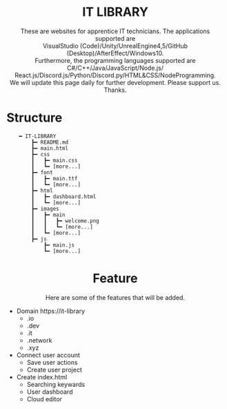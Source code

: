 
<!-- ここに一番上のサイトの説明とかを書く -->
<div class = "Title-and-Description", align = "center">
    <h1>IT LIBRARY</h1>
        <div>These are websites for apprentice IT technicians. The applications supported are<br>
            VisualStudio (Code)/Unity/UnrealEngine4,5/GitHub (Desktop)/AfterEffect/Windows10.<br>
            Furthermore, the programming languages supported are<br>
            C#/C++/Java/JavaScript/Node.js/ React.js/Discord.js/Python/Discord.py/HTML&CSS/NodeProgramming.
        </div>
    <div>
        We will update this page daily for further development. Please support us. Thanks.
    </div>
</div>

<!-- ここにサイトの原案を書く -->
# Structure
<div class = "Structure", align = "left">

```
    ━ IT-LIBRARY
        ┣━ README.md
        ┣━ main.html
        ┣━ css
        ┃   ┣━ main.css
        ┃   ┗━ [more...]
        ┣━ font
        ┃   ┣━ main.ttf
        ┃   ┗━ [more...]
        ┣━ html
        ┃   ┣━ dashboard.html
        ┃   ┗━ [more...]
        ┣━ images
        ┃   ┣━ main
        ┃   ┃   ┣━ welcome.png
        ┃   ┃   ┗━ [more...]
        ┃   ┗━ [more...]
        ┣━ js
            ┣━ main.js
            ┗━ [more...]
```



<div class = "Feature", align = "center">

# Feature
Here are some of the features that will be added.
<ul class = "Features", align = "left">
        <li>Domain https://it-library
            <ul>
                <li>.io</li>
                <li>.dev</li>
                <li>.it</li>
                <li>.network</li>
                <li>.xyz</li>
            </ul>
        </li>
        <li>Connect user account
            <ul>
                <li>Save user actions</li>
                <li>Create user project</li>
            </ul>
        </li>
        <li>Create index.html
            <ul>
                <li>Searching keywards</li>
                <li>User dashboard</li>
                <li>Cloud editor</li>
            </ul>
        </li>
</ul>
</div>


